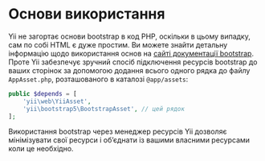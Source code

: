 Основи використання
===================

Yii не загортає основи bootstrap в код PHP, оскільки в цьому випадку, сам по собі HTML є дуже простим.
Ви можете знайти детальну інформацію щодо використання основ на [сайті документації bootstrap](http://getbootstrap.com/css/).
Проте Yii забезпечує зручний спосіб підключення ресурсів bootstrap до ваших сторінок за допомогою додання всього одного рядка до файлу
`AppAsset.php`, розташованого в каталозі `@app/assets`:

```php
public $depends = [
    'yii\web\YiiAsset',
    'yii\bootstrap5\BootstrapAsset', // цей рядок
];
```

Використання bootstrap через менеджер ресурсів Yii дозволяє мінімізувати свої ресурси і обʼєднати із вашими власними ресурсами коли це необхідно.
